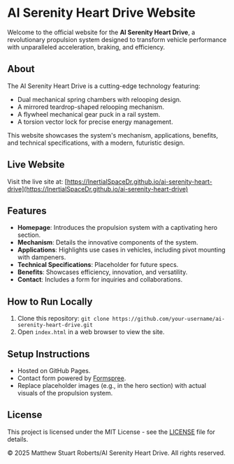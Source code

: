 # AI Serenity Heart Drive Website

Welcome to the official website for the **AI Serenity Heart Drive**, a revolutionary propulsion system designed to transform vehicle performance with unparalleled acceleration, braking, and efficiency.

## About
The AI Serenity Heart Drive is a cutting-edge technology featuring:
- Dual mechanical spring chambers with relooping design.
- A mirrored teardrop-shaped relooping mechanism.
- A flywheel mechanical gear puck in a rail system.
- A torsion vector lock for precise energy management.

This website showcases the system's mechanism, applications, benefits, and technical specifications, with a modern, futuristic design.

## Live Website
Visit the live site at: [https://InertialSpaceDr.github.io/ai-serenity-heart-drive](https://InertialSpaceDr.github.io/ai-serenity-heart-drive)

## Features
- **Homepage**: Introduces the propulsion system with a captivating hero section.
- **Mechanism**: Details the innovative components of the system.
- **Applications**: Highlights use cases in vehicles, including pivot mounting with dampeners.
- **Technical Specifications**: Placeholder for future specs.
- **Benefits**: Showcases efficiency, innovation, and versatility.
- **Contact**: Includes a form for inquiries and collaborations.

## How to Run Locally
1. Clone this repository: `git clone https://github.com/your-username/ai-serenity-heart-drive.git`
2. Open `index.html` in a web browser to view the site.

## Setup Instructions
- Hosted on GitHub Pages.
- Contact form powered by [Formspree](https://formspree.io/).
- Replace placeholder images (e.g., in the hero section) with actual visuals of the propulsion system.

## License
This project is licensed under the MIT License - see the [LICENSE](LICENSE) file for details.

© 2025 Matthew Stuart Roberts/AI Serenity Heart Drive. All rights reserved.
